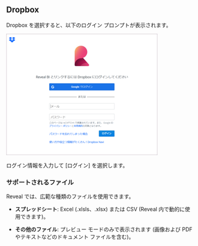 ## Dropbox

Dropbox を選択すると、以下のログイン プロンプトが表示されます。

<img src="images/dropbox-login.png" alt="Dropbox login dialog" width="80%"/>

ログイン情報を入力して [ログイン] を選択します。

### サポートされるファイル

Reveal では、広範な種類のファイルを使用できます。

  - **スプレッドシート**: Excel (.xlsls、.xlsx) または CSV (Reveal 内で動的に使用できます)。

  - **その他のファイル**: プレビュー モードのみで表示されます (画像および PDF やテキストなどのドキュメント ファイルを含む)。
